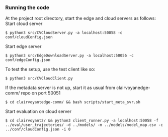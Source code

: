 ### Running the code  
At the project root directory, start the edge and cloud servers as follows:  
Start cloud server  
```shell
$ python3 src/CVCloudServer.py -a localhost:50058 -c conf/cloudConfig.json  
```
Start edge server 
 ```shell
$ python3 src/EdgeDownloadServer.py -a localhost:50056 -c conf/edgeConfig.json  
```  
To test the setup, use the test client like so:  
```shell  
$ python3 src/CVCloudClient.py  
```
If the metadata server is not up, start it as usual from clairvoyanedge-comm/ repo on port 50051
```shell  
$ cd clairvoyantedge-comm/ && bash scripts/start_meta_svr.sh  
```  
Start evaluation on cloud server 
```shell   
$ cd clairvoyant2/ && python3 client_runner.py -a localhost:50058 -f ../eval/user_trajectories/ -d ../models/ -m ../models/model_map.csv -c ../conf/cloudConfig.json -i 0  
```
